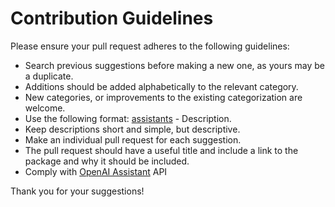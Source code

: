 # Contribution Guidelines

Please ensure your pull request adheres to the following guidelines:

- Search previous suggestions before making a new one, as yours may be a duplicate.
- Additions should be added alphabetically to the relevant category.
- New categories, or improvements to the existing categorization are welcome.
- Use the following format: [assistants](../assistants.yml) - Description.
- Keep descriptions short and simple, but descriptive.
- Make an individual pull request for each suggestion.
- The pull request should have a useful title and include a link to the package and why it should be included.
- Comply with [OpenAI Assistant](https://platform.openai.com/docs/assistants/overview/) API

Thank you for your suggestions!

